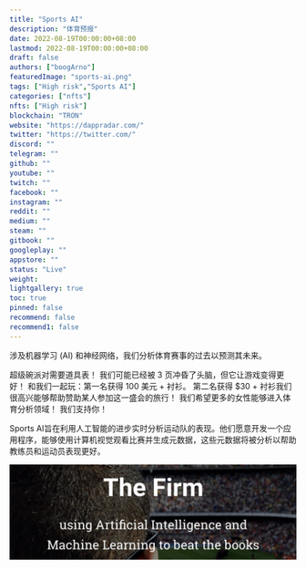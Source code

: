 ```yaml
---
title: "Sports AI"
description: "体育预报"
date: 2022-08-19T00:00:00+08:00
lastmod: 2022-08-19T00:00:00+08:00
draft: false
authors: ["boogArno"]
featuredImage: "sports-ai.png"
tags: ["High risk","Sports AI"]
categories: ["nfts"]
nfts: ["High risk"]
blockchain: "TRON"
website: "https://dappradar.com/"
twitter: "https://twitter.com/"
discord: ""
telegram: ""
github: ""
youtube: ""
twitch: ""
facebook: ""
instagram: ""
reddit: ""
medium: ""
steam: ""
gitbook: ""
googleplay: ""
appstore: ""
status: "Live"
weight: 
lightgallery: true
toc: true
pinned: false
recommend: false
recommend1: false
---
```

涉及机器学习 (AI) 和神经网络，我们分析体育赛事的过去以预测其未来。

超级碗派对需要道具表！ 我们可能已经被 3 页冲昏了头脑，但它让游戏变得更好！ 和我们一起玩：第一名获得 100 美元 + 衬衫。 第二名获得 $30 + 衬衫我们很高兴能够帮助赞助某人参加这一盛会的旅行！ 我们希望更多的女性能够进入体育分析领域！ 我们支持你！

Sports AI旨在利用人工智能的进步实时分析运动队的表现。他们愿意开发一个应用程序，能够使用计算机视觉观看比赛并生成元数据，这些元数据将被分析以帮助教练员和运动员表现更好。

![1080x360](1080x360.jpg)